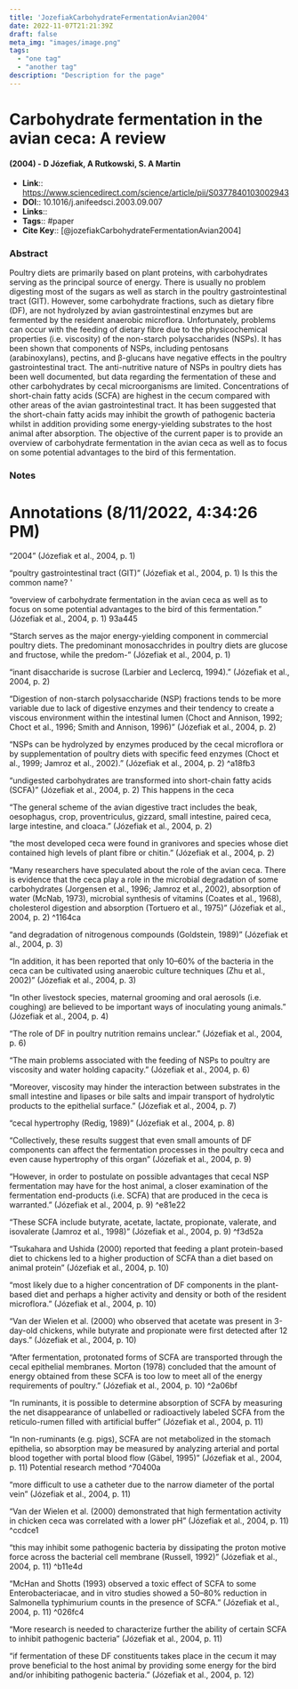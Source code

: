 ```yaml
---
title: 'JozefiakCarbohydrateFermentationAvian2004'
date: 2022-11-07T21:21:39Z
draft: false
meta_img: "images/image.png"
tags:
  - "one tag"
  - "another tag"
description: "Description for the page"
---
```

# Carbohydrate fermentation in the avian ceca: A review
#### (2004) - D Józefiak, A Rutkowski, S. A Martin
- **Link**:: https://www.sciencedirect.com/science/article/pii/S0377840103002943
- **DOI**:: 10.1016/j.anifeedsci.2003.09.007
- **Links**:: 
- **Tags**:: #paper
- **Cite Key**:: [@jozefiakCarbohydrateFermentationAvian2004] 

### Abstract
Poultry diets are primarily based on plant proteins, with carbohydrates serving as the principal source of energy. There is usually no problem digesting most of the sugars as well as starch in the poultry gastrointestinal tract (GIT). However, some carbohydrate fractions, such as dietary fibre (DF), are not hydrolyzed by avian gastrointestinal enzymes but are fermented by the resident anaerobic microflora. Unfortunately, problems can occur with the feeding of dietary fibre due to the physicochemical properties (i.e. viscosity) of the non-starch polysaccharides (NSPs). It has been shown that components of NSPs, including pentosans (arabinoxylans), pectins, and β-glucans have negative effects in the poultry gastrointestinal tract. The anti-nutritive nature of NSPs in poultry diets has been well documented, but data regarding the fermentation of these and other carbohydrates by cecal microorganisms are limited. Concentrations of short-chain fatty acids (SCFA) are highest in the cecum compared with other areas of the avian gastrointestinal tract. It has been suggested that the short-chain fatty acids may inhibit the growth of pathogenic bacteria whilst in addition providing some energy-yielding substrates to the host animal after absorption. The objective of the current paper is to provide an overview of carbohydrate fermentation in the avian ceca as well as to focus on some potential advantages to the bird of this fermentation.

### Notes
<h1>Annotations
 (8/11/2022, 4:34:26 PM)</h1> 

“2004” (Józefiak et al., 2004, p. 1) 

“poultry gastrointestinal tract (GIT)” (Józefiak et al., 2004, p. 1) Is this the common name? ' 

“overview of carbohydrate fermentation in the avian ceca as well as to focus on some potential advantages to the bird of this fermentation.” (Józefiak et al., 2004, p. 1)  <a id=""></a>93a445

“Starch serves as the major energy-yielding component in commercial poultry diets. The predominant monosacchrides in poultry diets are glucose and fructose, while the predom-” (Józefiak et al., 2004, p. 1) 

“inant disaccharide is sucrose (Larbier and Leclercq, 1994).” (Józefiak et al., 2004, p. 2) 

“Digestion of non-starch polysaccharide (NSP) fractions tends to be more variable due to lack of digestive enzymes and their tendency to create a viscous environment within the intestinal lumen (Choct and Annison, 1992; Choct et al., 1996; Smith and Annison, 1996)” (Józefiak et al., 2004, p. 2) 

<a id="^a18fb3"></a> “NSPs can be hydrolyzed by enzymes produced by the cecal microflora or by supplementation of poultry diets with specific feed enzymes (Choct et al., 1999; Jamroz et al., 2002).” (Józefiak et al., 2004, p. 2)  ^a18fb3

“undigested carbohydrates are transformed into short-chain fatty acids (SCFA)” (Józefiak et al., 2004, p. 2) This happens in the ceca 

“The general scheme of the avian digestive tract includes the beak, oesophagus, crop, proventriculus, gizzard, small intestine, paired ceca, large intestine, and cloaca.” (Józefiak et al., 2004, p. 2) 

“the most developed ceca were found in granivores and species whose diet contained high levels of plant fibre or chitin.” (Józefiak et al., 2004, p. 2) 

<a id="^1164ca"></a> “Many researchers have speculated about the role of the avian ceca. There is evidence that the ceca play a role in the microbial degradation of some carbohydrates (Jorgensen et al., 1996; Jamroz et al., 2002), absorption of water (McNab, 1973), microbial synthesis of vitamins (Coates et al., 1968), cholesterol digestion and absorption (Tortuero et al., 1975)” (Józefiak et al., 2004, p. 2)  ^1164ca

“and degradation of nitrogenous compounds (Goldstein, 1989)” (Józefiak et al., 2004, p. 3) 

“In addition, it has been reported that only 10–60% of the bacteria in the ceca can be cultivated using anaerobic culture techniques (Zhu et al., 2002)” (Józefiak et al., 2004, p. 3) 

“In other livestock species, maternal grooming and oral aerosols (i.e. coughing) are believed to be important ways of inoculating young animals.” (Józefiak et al., 2004, p. 4) 

“The role of DF in poultry nutrition remains unclear.” (Józefiak et al., 2004, p. 6) 

“The main problems associated with the feeding of NSPs to poultry are viscosity and water holding capacity.” (Józefiak et al., 2004, p. 6) 

“Moreover, viscosity may hinder the interaction between substrates in the small intestine and lipases or bile salts and impair transport of hydrolytic products to the epithelial surface.” (Józefiak et al., 2004, p. 7) 

“cecal hypertrophy (Redig, 1989)” (Józefiak et al., 2004, p. 8) 

“Collectively, these results suggest that even small amounts of DF components can affect the fermentation processes in the poultry ceca and even cause hypertrophy of this organ” (Józefiak et al., 2004, p. 9) 

<a id="^e81e22"></a> “However, in order to postulate on possible advantages that cecal NSP fermentation may have for the host animal, a closer examination of the fermentation end-products (i.e. SCFA) that are produced in the ceca is warranted.” (Józefiak et al., 2004, p. 9)  ^e81e22

<a id="^f3d52a"></a>“These SCFA include butyrate, acetate, lactate, propionate, valerate, and isovalerate (Jamroz et al., 1998)” (Józefiak et al., 2004, p. 9)  ^f3d52a

“Tsukahara and Ushida (2000) reported that feeding a plant protein-based diet to chickens led to a higher production of SCFA than a diet based on animal protein” (Józefiak et al., 2004, p. 10) 

“most likely due to a higher concentration of DF components in the plant-based diet and perhaps a higher activity and density or both of the resident microflora.” (Józefiak et al., 2004, p. 10) 

“Van der Wielen et al. (2000) who observed that acetate was present in 3-day-old chickens, while butyrate and propionate were first detected after 12 days.” (Józefiak et al., 2004, p. 10) 

<a id="^2a06bf"></a> “After fermentation, protonated forms of SCFA are transported through the cecal epithelial membranes. Morton (1978) concluded that the amount of energy obtained from these SCFA is too low to meet all of the energy requirements of poultry.” (Józefiak et al., 2004, p. 10)  ^2a06bf

“In ruminants, it is possible to determine absorption of SCFA by measuring the net disappearance of unlabelled or radioactively labeled SCFA from the reticulo-rumen filled with artificial buffer” (Józefiak et al., 2004, p. 11) 

<a id="^70400a"></a> “In non-ruminants (e.g. pigs), SCFA are not metabolized in the stomach epithelia, so absorption may be measured by analyzing arterial and portal blood together with portal blood flow (Gäbel, 1995)” (Józefiak et al., 2004, p. 11) Potential research method  ^70400a

“more difficult to use a catheter due to the narrow diameter of the portal vein” (Józefiak et al., 2004, p. 11) 

<a id="^ccdce1"></a> “Van der Wielen et al. (2000) demonstrated that high fermentation activity in chicken ceca was correlated with a lower pH” (Józefiak et al., 2004, p. 11)  ^ccdce1

<a id="^b11e4d"></a> “this may inhibit some pathogenic bacteria by dissipating the proton motive force across the bacterial cell membrane (Russell, 1992)” (Józefiak et al., 2004, p. 11)  ^b11e4d

<a id="^026fc4"></a>“McHan and Shotts (1993) observed a toxic effect of SCFA to some Enterobacteriacae, and in vitro studies showed a 50–80% reduction in Salmonella typhimurium counts in the presence of SCFA.” (Józefiak et al., 2004, p. 11)  ^026fc4

“More research is needed to characterize further the ability of certain SCFA to inhibit pathogenic bacteria” (Józefiak et al., 2004, p. 11) 

“if fermentation of these DF constituents takes place in the cecum it may prove beneficial to the host animal by providing some energy for the bird and/or inhibiting pathogenic bacteria.” (Józefiak et al., 2004, p. 12)